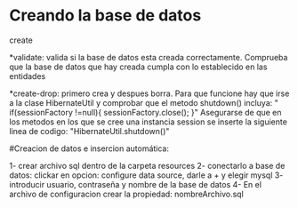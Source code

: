 
# Creando la base de datos

<property name="hibernate.hbm2ddl.auto">create</property>


*validate: valida si la base de datos esta creada correctamente. Comprueba que la base de datos que hay creada
        cumpla con lo establecido en las entidades


*create-drop: primero crea y despues borra. Para que funcione hay que irse a la clase HibernateUtil y comprobar
    que el metodo shutdown() incluya:
            "   if(sessionFactory !=null){
                        sessionFactory.close();
                }"
    Asegurarse de que en los metodos en los que se cree una instancia session se inserte la siguiente linea de
codigo: 
        "HibernateUtil.shutdown()"



#Creacion de datos e insercion automática:

1- crear archivo sql dentro de la carpeta resources
2- conectarlo a base de datos: clickar en opcion: configure data source, darle a + y elegir mysql
3- introducir usuario, contraseña y nombre de la base de datos
4- En el archivo de configuracion crear la propiedad:
            <property name="hibernate.hbm2ddl.import_files">nombreArchivo.sql</property>